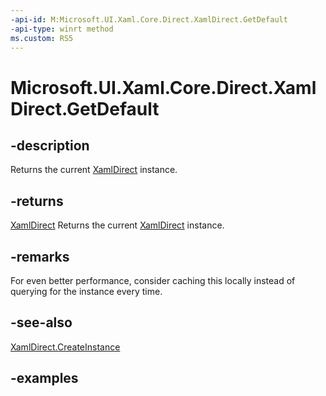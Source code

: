 ```yaml
---
-api-id: M:Microsoft.UI.Xaml.Core.Direct.XamlDirect.GetDefault
-api-type: winrt method
ms.custom: RS5
---
```

<!-- Method syntax.
public IXamlDirect XamlDirect.GetDefault()
-->

# Microsoft.UI.Xaml.Core.Direct.XamlDirect.GetDefault



## -description
Returns the current [XamlDirect](xamldirect.md) instance. 



## -returns
[XamlDirect](xamldirect.md)
Returns the current [XamlDirect](xamldirect.md) instance. 



## -remarks
For even better performance, consider caching this locally instead of querying for the instance every time.



## -see-also
[XamlDirect.CreateInstance](/uwp/api/windows.ui.xaml.core.direct.xamldirect.createinstance)



## -examples



